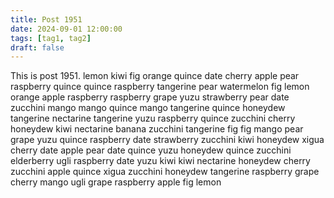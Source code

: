 ```yaml
---
title: Post 1951
date: 2024-09-01 12:00:00
tags: [tag1, tag2]
draft: false
---
```

This is post 1951.
lemon
kiwi
fig
orange
quince
date
cherry
apple
pear
raspberry
quince
quince
raspberry
tangerine
pear
watermelon
fig
lemon
orange
apple
raspberry
raspberry
grape
yuzu
strawberry
pear
date
zucchini
mango
mango
quince
mango
tangerine
quince
honeydew
tangerine
nectarine
tangerine
yuzu
raspberry
quince
zucchini
cherry
honeydew
kiwi
nectarine
banana
zucchini
tangerine
fig
fig
mango
pear
grape
yuzu
quince
raspberry
date
strawberry
zucchini
kiwi
honeydew
xigua
cherry
date
apple
pear
date
quince
yuzu
honeydew
quince
zucchini
elderberry
ugli
raspberry
date
yuzu
kiwi
kiwi
nectarine
honeydew
cherry
zucchini
apple
quince
xigua
zucchini
honeydew
tangerine
raspberry
grape
cherry
mango
ugli
grape
raspberry
apple
fig
lemon
